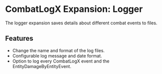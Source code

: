 # CombatLogX Expansion: Logger
The logger expansion saves details about different combat events to files.

## Features
- Change the name and format of the log files.
- Configurable log message and date format.
- Option to log every CombatLogX event and the EntityDamageByEntityEvent.
